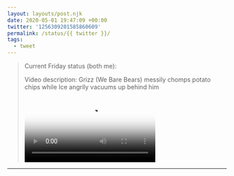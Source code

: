 ```yaml
---
layout: layouts/post.njk
date: 2020-05-01 19:47:09 +00:00
twitter: '1256309201585860609'
permalink: /status/{{ twitter }}/
tags: 
  - tweet
---
```


> Current Friday status (both me): 
> 
> <p class="sr-only">Video description: Grizz (We Bare Bears) messily chomps potato chips while Ice angrily vacuums up behind him</p>
> 
> <video controls loop preload="metadata" poster="/img/EW9OWS_UwAI4e8P.jpg"><source src="/img/1256309201585860609-EW9OWS_UwAI4e8P.mp4">Your browser does not support the video tag.</video>

---
